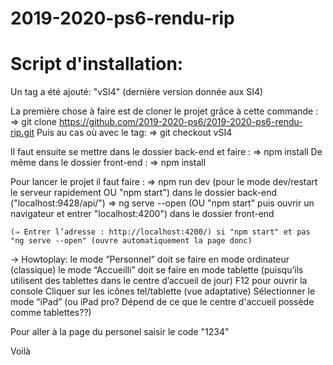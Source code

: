 # 2019-2020-ps6-rendu-rip
# Script d'installation:

Un tag a été ajouté: "vSI4" (dernière version donnée aux SI4) 

La première chose à faire est de cloner le projet grâce à cette commande :
 	⇒ git clone https://github.com/2019-2020-ps6/2019-2020-ps6-rendu-rip.git
Puis au cas où avec le tag:
	⇒ git checkout vSI4

Il faut ensuite se mettre dans le dossier back-end et faire :
	⇒ npm install
De même dans le dossier front-end :
	⇒ npm install

Pour lancer le projet il faut faire :
	⇒ npm run dev (pour le mode dev/restart le serveur rapidement OU "npm start") dans le dossier back-end ("localhost:9428/api/<requete>")
	⇒ ng serve --open (OU "npm start" puis ouvrir un navigateur et entrer "localhost:4200") dans le dossier front-end 
	
	(⇒ Entrer l’adresse : http://localhost:4200/) si "npm start" et pas "ng serve --open" (ouvre automatiquement la page donc)

→ Howtoplay:
le mode “Personnel” doit se faire en mode ordinateur (classique)
le mode “Accueilli” doit se faire en mode tablette (puisqu’ils utilisent des tablettes dans le centre d’accueil de jour)
F12 pour ouvrir la console
	Cliquer sur les icônes tel/tablette (vue adaptative)
	Sélectionner le mode “iPad” (ou iPad pro? Dépend de ce que le centre d'accueil possède comme tablettes??)

Pour aller à la page du personel saisir le code "1234"

Voilà
